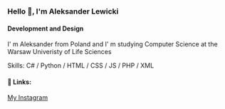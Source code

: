 ### Hello 👋, I'm Aleksander Lewicki
#### Development and Design 
I' m Aleksander from Poland and I' m studying Computer Science at the Warsaw Univeristy of Life Sciences

Skills: C# / Python / HTML / CSS /  JS / PHP / XML


#### 🔗 Links:
[My Instagram](https://www.instagram.com/lewickyyy/)

